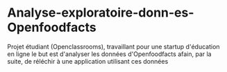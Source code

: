 # Analyse-exploratoire-donn-es-Openfoodfacts
Projet étudiant (Openclassrooms), travaillant pour une startup d'éducation en ligne le but est d'analyser les données d'Openfoodfacts afain, par la suite, de réléchir à une application utilisant ces données
